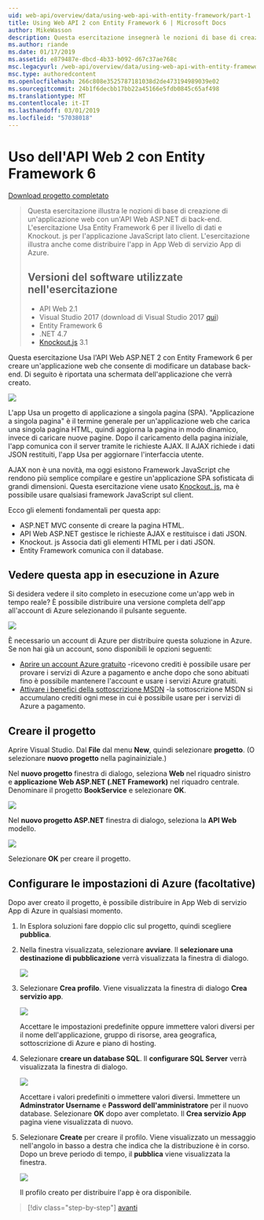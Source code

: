 ```yaml
---
uid: web-api/overview/data/using-web-api-with-entity-framework/part-1
title: Using Web API 2 con Entity Framework 6 | Microsoft Docs
author: MikeWasson
description: Questa esercitazione insegnerà le nozioni di base di creazione di un'applicazione web con un'API Web ASP.NET di back-end. L'esercitazione Usa Entity Framework 6 per il layout dei dati...
ms.author: riande
ms.date: 01/17/2019
ms.assetid: e879487e-dbcd-4b33-b092-d67c37ae768c
msc.legacyurl: /web-api/overview/data/using-web-api-with-entity-framework/part-1
msc.type: authoredcontent
ms.openlocfilehash: 266c808e3525787181038d2de473194989039e02
ms.sourcegitcommit: 24b1f6decbb17bb22a45166e5fdb0845c65af498
ms.translationtype: MT
ms.contentlocale: it-IT
ms.lasthandoff: 03/01/2019
ms.locfileid: "57038018"
---
```

<a name="using-web-api-2-with-entity-framework-6"></a>Uso dell'API Web 2 con Entity Framework 6
====================

[Download progetto completato](https://github.com/MikeWasson/BookService)

> Questa esercitazione illustra le nozioni di base di creazione di un'applicazione web con un'API Web ASP.NET di back-end. L'esercitazione Usa Entity Framework 6 per il livello di dati e Knockout. js per l'applicazione JavaScript lato client. L'esercitazione illustra anche come distribuire l'app in App Web di servizio App di Azure.
>
> ## <a name="software-versions-used-in-the-tutorial"></a>Versioni del software utilizzate nell'esercitazione
>
> - API Web 2.1
> - Visual Studio 2017 (download di Visual Studio 2017 [qui](https://visualstudio.microsoft.com/downloads/?utm_medium=microsoft&utm_source=docs.microsoft.com&utm_campaign=button+cta&utm_content=download+vs2017))
> - Entity Framework 6
> - .NET 4.7
> - [Knockout.js](http://knockoutjs.com/) 3.1

Questa esercitazione Usa l'API Web ASP.NET 2 con Entity Framework 6 per creare un'applicazione web che consente di modificare un database back-end. Di seguito è riportata una schermata dell'applicazione che verrà creato.

[![](part-1/_static/image2.png)](part-1/_static/image1.png)

L'app Usa un progetto di applicazione a singola pagina (SPA). "Applicazione a singola pagina" è il termine generale per un'applicazione web che carica una singola pagina HTML, quindi aggiorna la pagina in modo dinamico, invece di caricare nuove pagine. Dopo il caricamento della pagina iniziale, l'app comunica con il server tramite le richieste AJAX. Il AJAX richiede i dati JSON restituiti, l'app Usa per aggiornare l'interfaccia utente.

AJAX non è una novità, ma oggi esistono Framework JavaScript che rendono più semplice compilare e gestire un'applicazione SPA sofisticata di grandi dimensioni. Questa esercitazione viene usato [Knockout. js](http://knockoutjs.com/), ma è possibile usare qualsiasi framework JavaScript sul client.

Ecco gli elementi fondamentali per questa app:

- ASP.NET MVC consente di creare la pagina HTML.
- API Web ASP.NET gestisce le richieste AJAX e restituisce i dati JSON.
- Knockout. js Associa dati gli elementi HTML per i dati JSON.
- Entity Framework comunica con il database.

## <a name="see-this-app-running-on-azure"></a>Vedere questa app in esecuzione in Azure

Si desidera vedere il sito completo in esecuzione come un'app web in tempo reale? È possibile distribuire una versione completa dell'app all'account di Azure selezionando il pulsante seguente.

[![](http://azuredeploy.net/deploybutton.png)](https://azuredeploy.net/?WT.mc_id=deploy_azure_aspnet&repository=https://github.com/tfitzmac/BookService)

È necessario un account di Azure per distribuire questa soluzione in Azure. Se non hai già un account, sono disponibili le opzioni seguenti:

- [Aprire un account Azure gratuito](https://azure.microsoft.com/pricing/free-trial/?WT.mc_id=A443DD604) -ricevono crediti è possibile usare per provare i servizi di Azure a pagamento e anche dopo che sono abituati fino è possibile mantenere l'account e usare i servizi Azure gratuiti.
- [Attivare i benefici della sottoscrizione MSDN](https://azure.microsoft.com/pricing/member-offers/msdn-benefits-details/?WT.mc_id=A443DD604) -la sottoscrizione MSDN si accumulano crediti ogni mese in cui è possibile usare per i servizi di Azure a pagamento.

## <a name="create-the-project"></a>Creare il progetto

Aprire Visual Studio. Dal **File** dal menu **New**, quindi selezionare **progetto**. (O selezionare **nuovo progetto** nella paginainiziale.)

Nel **nuovo progetto** finestra di dialogo, seleziona **Web** nel riquadro sinistro e **applicazione Web ASP.NET (.NET Framework)** nel riquadro centrale. Denominare il progetto **BookService** e selezionare **OK**.

[![](part-1/_static/image11.png)](part-1/_static/image11.png)

Nel **nuovo progetto ASP.NET** finestra di dialogo, seleziona la **API Web** modello.

[![](part-1/_static/image12.png)](part-1/_static/image12.png)


Selezionare **OK** per creare il progetto.

## <a name="configure-azure-settings-optional"></a>Configurare le impostazioni di Azure (facoltative)

Dopo aver creato il progetto, è possibile distribuire in App Web di servizio App di Azure in qualsiasi momento. 

1. In Esplora soluzioni fare doppio clic sul progetto, quindi scegliere **pubblica**.

2. Nella finestra visualizzata, selezionare **avviare**. Il **selezionare una destinazione di pubblicazione** verrà visualizzata la finestra di dialogo.

   [![](part-1/_static/image14.png)](part-1/_static/image14.png)

3. Selezionare **Crea profilo**. Viene visualizzata la finestra di dialogo **Crea servizio app**.

   [![](part-1/_static/image15.png)](part-1/_static/image15.png)

   Accettare le impostazioni predefinite oppure immettere valori diversi per il nome dell'applicazione, gruppo di risorse, area geografica, sottoscrizione di Azure e piano di hosting. 

4. Selezionare **creare un database SQL**. Il **configurare SQL Server** verrà visualizzata la finestra di dialogo. 

   [![](part-1/_static/image16.png)](part-1/_static/image16.png)

   Accettare i valori predefiniti o immettere valori diversi. Immettere un **Adminstrator Username** e **Password dell'amministratore** per il nuovo database. Selezionare **OK** dopo aver completato. Il **Crea servizio App** pagina viene visualizzata di nuovo.

5. Selezionare **Create** per creare il profilo. Viene visualizzato un messaggio nell'angolo in basso a destra che indica che la distribuzione è in corso. Dopo un breve periodo di tempo, il **pubblica** viene visualizzata la finestra.

    [![](part-1/_static/image17.png)](part-1/_static/image17.png)
   
    Il profilo creato per distribuire l'app è ora disponibile. 


> [!div class="step-by-step"]
> [avanti](part-2.md)
